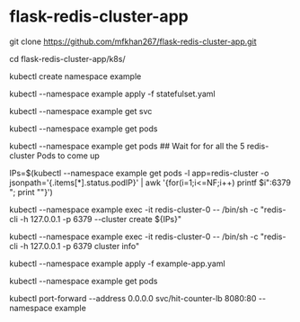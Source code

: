 # flask-redis-cluster-app

 git clone https://github.com/mfkhan267/flask-redis-cluster-app.git
 
 cd flask-redis-cluster-app/k8s/
 
 kubectl create namespace example
 
 kubectl --namespace example apply -f statefulset.yaml
 
 kubectl --namespace example get svc
 
 kubectl --namespace example get pods
 
 kubectl --namespace example get pods ## Wait for for all the 5 redis-cluster Pods to come up
 
 IPs=$(kubectl --namespace example get pods -l app=redis-cluster -o jsonpath='{.items[*].status.podIP}' | awk '{for(i=1;i<=NF;i++) printf $i":6379 "; print ""}')
 
 kubectl --namespace example exec -it redis-cluster-0  -- /bin/sh -c "redis-cli -h 127.0.0.1 -p 6379 --cluster create ${IPs}"
 
 kubectl --namespace example exec -it redis-cluster-0  -- /bin/sh -c "redis-cli -h 127.0.0.1 -p 6379 cluster info"
 
 kubectl --namespace example apply -f example-app.yaml
 
 kubectl --namespace example get pods
 
 kubectl port-forward --address 0.0.0.0 svc/hit-counter-lb 8080:80 --namespace example


